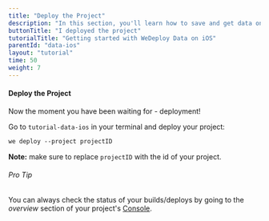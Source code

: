 ```yaml
---
title: "Deploy the Project"
description: "In this section, you'll learn how to save and get data on iOS using the WeDeploy Swift API Client."
buttonTitle: "I deployed the project"
tutorialTitle: "Getting started with WeDeploy Data on iOS"
parentId: "data-ios"
layout: "tutorial"
time: 50
weight: 7
---
```


#### Deploy the Project

Now the moment you have been waiting for - deployment!

Go to `tutorial-data-ios` in your terminal and deploy your project:

```xml
we deploy --project projectID
```

**Note:** make sure to replace `projectID` with the id of your project.

<aside>

###### <span class="icon-16-star"></span> Pro Tip

You can always check the status of your builds/deploys by going to the _overview_ section of your project's <a href="https://console.wedeploy.com" target="_blank">Console</a>.

</aside>
